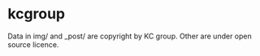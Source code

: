 kcgroup
=======

Data in img/ and _post/ are copyright by KC group. Other are under open source licence.
